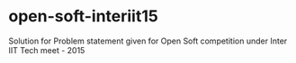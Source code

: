# open-soft-interiit15
Solution for Problem statement given for Open Soft competition under Inter IIT Tech meet - 2015
